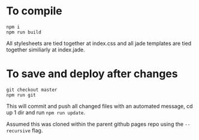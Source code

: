 # To compile
```
npm i
npm run build
```

All stylesheets are tied together at index.css and all jade templates are tied together similiarly at index.jade.  

# To save and deploy after changes
```
git checkout master
npm run git
```
This will commit and push all changed files with an automated message, cd up 1 dir and run `npm run update`. 

Assumed this was cloned within the parent github pages repo using the `--recursive` flag. 
